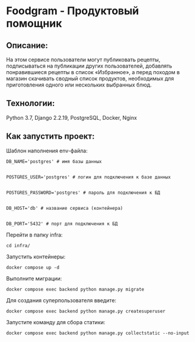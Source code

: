 # Foodgram - Продуктовый помощник

## Описание:

На этом сервисе пользователи могут публиковать рецепты, подписываться на публикации других пользователей,
добавлять понравившиеся рецепты в список «Избранное», а перед походом в магазин скачивать сводный список продуктов,
необходимых для приготовления одного или нескольких выбранных блюд.

## Технологии:
Python 3.7, 
Django 2.2.19, 
PostgreSQL, 
Docker, 
Nginx

## Как запустить проект:

Шаблон наполнения env-файла:
```
DB_NAME='postgres' # имя базы данных


POSTGRES_USER='postgres' # логин для подключения к базе данных


POSTGRES_PASSWORD='postgres' # пароль для подключения к БД


DB_HOST='db' # название сервиса (контейнера)


DB_PORT='5432' # порт для подключения к БД
```

Перейти в папку infra:

```
cd infra/
```

Запустить контейнеры:

```
docker compose up -d
```

Выполните миграции:

```
docker compose exec backend python manage.py migrate
```
Для создания суперпользователя введите:

```
docker compose exec backend python manage.py createsuperuser
```

Запустите команду для сбора статики:

```
docker compose exec backend python manage.py collectstatic --no-input
```
